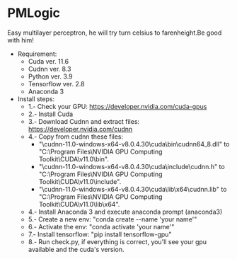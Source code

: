 # PMLogic
Easy multilayer perceptron, he will try turn celsius to farenheight.Be good with him!
- Requirement:
  - Cuda ver. 11.6
  - Cudnn ver. 8.3
  - Python ver. 3.9
  - Tensorflow ver. 2.8
  - Anaconda 3
- Install steps:
  - 1.- Check your GPU: https://developer.nvidia.com/cuda-gpus
  - 2.- Install Cuda
  - 3.- Download Cudnn and extract files: https://developer.nvidia.com/cudnn
  - 4.- Copy from cudnn these files:
    - "\cudnn-11.0-windows-x64-v8.0.4.30\cuda\bin\cudnn64_8.dll" to "C:\Program Files\NVIDIA GPU Computing Toolkit\CUDA\v11.0\bin".
    - "\cudnn-11.0-windows-x64-v8.0.4.30\cuda\include\cudnn.h" to "C:\Program Files\NVIDIA GPU Computing Toolkit\CUDA\v11.0\include".
    - "\cudnn-11.0-windows-x64-v8.0.4.30\cuda\lib\x64\cudnn.lib" to "C:\Program Files\NVIDIA GPU Computing Toolkit\CUDA\v11.0\lib\x64".
  - 4.- Install Anaconda 3 and execute anaconda prompt (anaconda3)
  - 5.- Create a new env: "conda create --name 'your name'"
  - 6.- Activate the env: "conda activate 'your name'"
  - 7.- Install tensorflow: "pip install tensorflow-gpu"
  - 8.- Run check.py, if everything is correct, you'll see your gpu available and the cuda's version.
